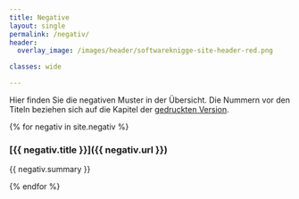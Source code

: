 ```yaml
---
title: Negative
layout: single
permalink: /negativ/
header:
  overlay_image: /images/header/softwareknigge-site-header-red.png

classes: wide

---
```


Hier finden Sie die negativen Muster in der Übersicht.
Die Nummern vor den Titeln beziehen sich auf die Kapitel
der [gedruckten Version](https://www.amazon.de/Knigge-f%C3%BCr-Softwarearchitekten-Peter-Hruschka/dp/3868028064).


{% for negativ in site.negativ %}

### [{{ negativ.title }}]({{ negativ.url }})

{{ negativ.summary }}

{% endfor %}

